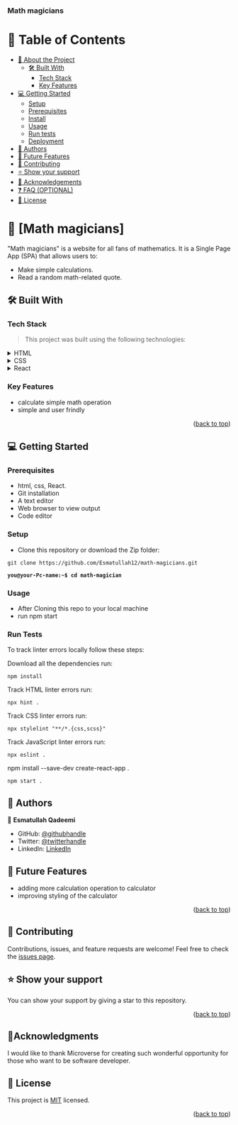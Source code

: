 <a name="readme-top"></a>

  <h3><b>Math magicians</b></h3>

</div>


# 📗 Table of Contents

- [📖 About the Project](#about-project)
  - [🛠 Built With](#built-with)
    - [Tech Stack](#tech-stack)
    - [Key Features](#key-features)
- [💻 Getting Started](#getting-started)
  - [Setup](#setup)
  - [Prerequisites](#prerequisites)
  - [Install](#install)
  - [Usage](#usage)
  - [Run tests](#run-tests)
  - [Deployment](#triangular_flag_on_post-deployment)
- [👥 Authors](#authors)
- [🔭 Future Features](#future-features)
- [🤝 Contributing](#contributing)
- [⭐️ Show your support](#support)
- [🙏 Acknowledgements](#acknowledgements)
- [❓ FAQ (OPTIONAL)](#faq)
- [📝 License](#license)


# 📖 [Math magicians] <a name="about-project"></a>

>
"Math magicians" is a website for all fans of mathematics. It is a Single Page App (SPA) that allows users to:

- Make simple calculations.
- Read a random math-related quote.



## 🛠 Built With <a name="built-with"></a>

### Tech Stack <a name="tech-stack"></a>

> This project was built using the following technologies:

<details>
  <summary>HTML</summary>
  <ul>
    <li><a href="https://html.com/" target="_blank">HTML</a></li>
  </ul>
</details>

<details>
  <summary>CSS</summary>
  <ul>
    <li><a href="https://www.w3schools.com/css/" target="_blank">CSSs</a></li>
  </ul>
</details>

<details>
  <summary>React</summary>
  <ul>
    <li><a href="https://react.dev/" target="_blank">React</a></li>
  </ul>
</details>


### Key Features <a name="key-features"></a>

- calculate simple math operation
- simple and user frindly

<p align="right">(<a href="#readme-top">back to top</a>)</p>

## 💻 Getting Started <a name="getting-started"></a>

### Prerequisites

- html, css, React.
- Git installation
- A text editor 
- Web browser to view output
- Code editor

### Setup

- Clone this repository or download the Zip folder:

```
git clone https://github.com/Esmatullah12/math-magicians.git
```

**``you@your-Pc-name:~$ cd math-magician``**

### Usage

- After Cloning this repo to your local machine
- run npm start

### Run Tests
To track linter errors locally follow these steps:  

Download all the dependencies run:
```
npm install
```
Track HTML linter errors run:
```
npx hint .
```
Track CSS linter errors run:
```
npx stylelint "**/*.{css,scss}"
```
Track JavaScript linter errors run:
```
npx eslint .
```
npm install --save-dev create-react-app .
```
npm start .
```




## 👥 Authors <a name="authors"></a>

> 

👤 **Esmatullah Qadeemi**

- GitHub: [@githubhandle](https://github.com/Esmatullah12)
- Twitter: [@twitterhandle](https://twitter.com/Esmatullah173)
- LinkedIn: [LinkedIn](https://www.linkedin.com/in/esmatullah-qadeemi-b9951821b/)


## 🔭 Future Features <a name="future-features"></a>

 - adding more calculation operation to calculator
 - improving styling of the calculator

<p align="right">(<a href="#readme-top">back to top</a>)</p>


## 🤝 Contributing

Contributions, issues, and feature requests are welcome!
Feel free to check the [issues page](https://github.com/Esmatullah12/math-magicians/issues).

## ⭐️ Show your support

You can show your support by giving a star to this repository.

<p align="right">(<a href="#readme-top">back to top</a>)</p>



## 🙏Acknowledgments

I would like to thank Microverse for creating such wonderful opportunity for those who want to be software developer.


## 📝 License <a name="license"></a>

This project is [MIT](./LICENSE.md) licensed.


<p align="right">(<a href="#readme-top">back to top</a>)</p>